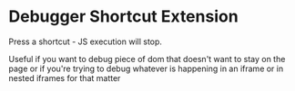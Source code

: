 Debugger Shortcut Extension
===========================

Press a shortcut - JS execution will stop.

Useful if you want to debug piece of dom that doesn't want to stay on the page or if you're trying to debug whatever is happening in an iframe or in nested iframes for that matter
